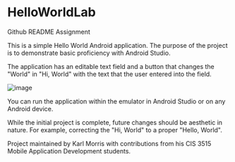 # HelloWorldLab
Github README Assignment

This is a simple Hello World Android application. The purpose of the project is to demonstrate basic proficiency with Android Studio.

The application has an editable text field and a button that changes the "World" in "Hi, World" with the text that the user entered into the field.

![image](https://github.com/Ausii/HelloWorldLab/assets/10407876/78784b85-0259-40e6-8a2a-859ef4cb1c90)

You can run the application within the emulator in Android Studio or on any Android device.

While the initial project is complete, future changes should be aesthetic in nature. For example, correcting the "Hi, World" to a proper "Hello, World".

Project maintained by Karl Morris with contributions from his CIS 3515 Mobile Application Development students.
